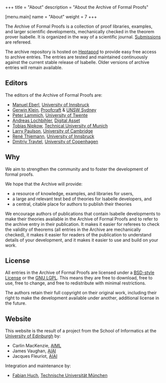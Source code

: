 +++
title = "About"
description = "About the Archive of Formal Proofs"

[menu.main]
name = "About"
weight = 7
+++

The Archive of Formal Proofs is a collection of proof libraries, examples, and larger scientific developments,
mechanically checked in the theorem prover Isabelle.
It is organized in the way of a scientific journal.
[Submissions](/submission) are refereed.

The archive repository is hosted on [Heptapod](https://foss.heptapod.net/isa-afp/) to provide easy free access to archive entries.
The entries are tested and maintained continuously against the current stable release of Isabelle.
Older versions of archive entries will remain available.

## Editors

The editors of the Archive of Formal Proofs are:

* [Manuel Eberl](http://pruvisto.org/), [University of Innsbruck](https://www.uibk.ac.at/)
* [Gerwin Klein](https://www.cse.unsw.edu.au/~kleing/), [Proofcraft](https://proofcraft.systems) & [UNSW Sydney](https://www.unsw.edu.au/)
* [Peter Lammich](https://people.utwente.nl/p.lammich),
    [University of Twente](https://www.utwente.nl/en/)
* [Andreas Lochbihler](http://www.andreas-lochbihler.de),
    [Digital Asset](https://www.digitalasset.com)
* [Tobias Nipkow](https://www.in.tum.de/~nipkow/), [Technical
  University of Munich](https://www.tum.de/en)
* [Larry Paulson](https://www.cl.cam.ac.uk/users/lcp/), [University of Cambridge](https://www.cam.ac.uk/)
* [René Thiemann](http://cl-informatik.uibk.ac.at/users/thiemann/), [University of Innsbruck](https://www.uibk.ac.at/)
* [Dmitriy Traytel](https://traytel.bitbucket.io/), [University of Copenhagen](https://www.ku.dk/english/)

## Why

We aim to strengthen the community and to foster the development of formal proofs.

We hope that the Archive will provide:

* a resource of knowledge, examples, and libraries for users,
* a large and relevant test bed of theories for Isabelle developers, and
* a central, citable place for authors to publish their theories

We encourage authors of publications that contain Isabelle developments to make their theories available in the Archive of Formal Proofs and to refer to the archive entry in their publication. It makes it easier for referees to check the validity of theorems (all entries in the Archive are mechanically checked), it makes it easier for readers of the publication to understand details of your development, and it makes it easier to use and build on your work.

## License

All entries in the Archive of Formal Proofs are licensed under a [BSD-style License](https://isa-afp.org/LICENSE) or the [GNU LGPL](https://www.gnu.org/copyleft/lesser.html). This means they are free to download, free to use, free to change, and free to redistribute with minimal restrictions.

The authors retain their full copyright on their original work, including their right to make the development available under another, additional license in the future.

## Website

This website is the result of a project from the School of Informatics at the [University of Edinburgh](https://www.ed.ac.uk) by:

* Carlin MacKenzie, [AIML](https://aiml.inf.ed.ac.uk)
* James Vaughan, [AIAI](https://web.inf.ed.ac.uk/aiai/)
* Jacques Fleuriot, [AIAI](https://web.inf.ed.ac.uk/aiai/)

Integration and maintenance by:

* [Fabian Huch](https://www21.in.tum.de/team/huch), [Technische Universität München](https://www.tum.de/)
